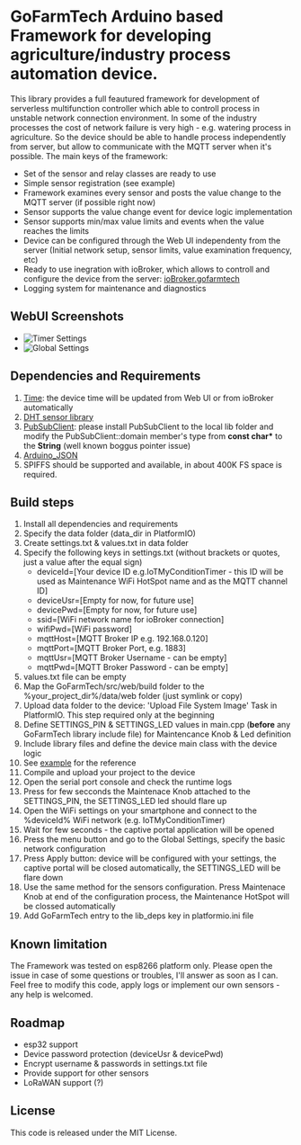 # GoFarmTech Arduino based Framework for developing agriculture/industry process automation device.

This library provides a full feautured framework for development of serverless multifunction controller which able to controll process in unstable network connection environment. In some of the industry processes the cost of network failure is very high - e.g. watering process in agriculture. So the device should be able to handle process independently from server, but allow to communicate with the MQTT server when it's possible. The main keys of the framework:

 - Set of the sensor and relay classes are ready to use
 - Simple sensor registration (see example)
 - Framework examines every sensor and posts the value change to the MQTT server (if possible right now)
 - Sensor supports the value change event for device logic implementation
 - Sensor supports min/max value limits and events when the value reaches the limits
 - Device can be configured through the Web UI independenty from the server (Initial network setup, sensor limits, value examination frequency, etc)
 - Ready to use inegration with ioBroker, which allows to controll and configure the device from the server: [ioBroker.gofarmtech](https://github.com/bratello/ioBroker.gofarmtech)
 - Logging system for maintenance and diagnostics

## WebUI Screenshots
 - ![Timer Settings](screenshots/timerSettingsUI.jpg)
 - ![Global Settings](screenshots/globalSettingsUI.jpg)

## Dependencies and Requirements
 1. [Time](http://playground.arduino.cc/code/time): the device time will be updated from Web UI or from ioBroker automatically
 2. [DHT sensor library](https://github.com/adafruit/DHT-sensor-library)
 3. [PubSubClient](https://github.com/knolleary/pubsubclient): please install PubSubClient to the local lib folder and modify the PubSubClient::domain member's type from **const char\*** to the **String** (well known boggus pointer issue)
 4. [Arduino_JSON](http://github.com/arduino-libraries/Arduino_JSON)
 5. SPIFFS should be supported and available, in about 400K FS space is required.

## Build steps
 1. Install all dependencies and requirements
 2. Specify the data folder (data_dir in PlatformIO)
 3. Create settings.txt & values.txt in data folder
 4. Specify the following keys in settings.txt (without brackets or quotes, just a value after the equal sign)
    * deviceId=[Your device ID e.g.IoTMyConditionTimer - this ID will be used as Maintenance WiFi HotSpot name and as the MQTT channel ID]
    * deviceUsr=[Empty for now, for future use]
    * devicePwd=[Empty for now, for future use]
    * ssid=[WiFi network name for ioBroker connection]
    * wifiPwd=[WiFi password]
    * mqttHost=[MQTT Broker IP e.g. 192.168.0.120]
    * mqttPort=[MQTT Broker Port, e.g. 1883]
    * mqttUsr=[MQTT Broker Username - can be empty]
    * mqttPwd=[MQTT Broker Password - can be empty]
 5. values.txt file can be empty
 6. Map the GoFarmTech/src/web/build folder to the %your_project_dir%/data/web folder (just symlink or copy)
 7. Upload data folder to the device: 'Upload File System Image' Task in PlatformIO. This step required only at the beginning
 8. Define SETTINGS_PIN & SETTINGS_LED values in main.cpp (**before** any GoFarmTech library include file) for Maintencance Knob & Led definition
 9. Include library files and define the device main class with the device logic
 10. See [example](examples/main.cpp) for the reference
 11. Compile and upload your project to the device
 12. Open the serial port console and check the runtime logs
 13. Press for few secconds the Maintenace Knob attached to the SETTINGS_PIN, the SETTINGS_LED led should flare up
 14. Open the WiFi settings on your smartphone and connect to the %deviceId% WiFi network (e.g. IoTMyConditionTimer)
 15. Wait for few seconds - the captive portal application will be opened
 16. Press the menu button and go to the Global Settings, specify the basic network configuration
 17. Press Apply button: device will be configured with your settings, the captive portal will be closed automatically, the SETTINGS_LED will be flare down
 18. Use the same method for the sensors configuration. Press Maintenace Knob at end of the configuration process, the Maintenance HotSpot will be clossed automatically
 19. Add GoFarmTech entry to the lib_deps key in platformio.ini file

## Known limitation
The Framework was tested on esp8266 platform only. Please open the issue in case of some questions or troubles, I'll answer as soon as I can. Feel free to modify this code, apply logs or implement our own sensors - any help is welcomed.

## Roadmap
 - esp32 support
 - Device password protection (deviceUsr & devicePwd)
 - Encrypt username & passwords in settings.txt file
 - Provide support for other sensors
 - LoRaWAN support (?)


## License
This code is released under the MIT License.
